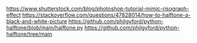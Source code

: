 https://www.shutterstock.com/blog/photoshop-tutorial-mimic-risograph-effect
https://stackoverflow.com/questions/47828014/how-to-halftone-a-black-and-white-picture
https://github.com/philgyford/python-halftone/blob/main/halftone.py
https://github.com/philgyford/python-halftone/tree/main
